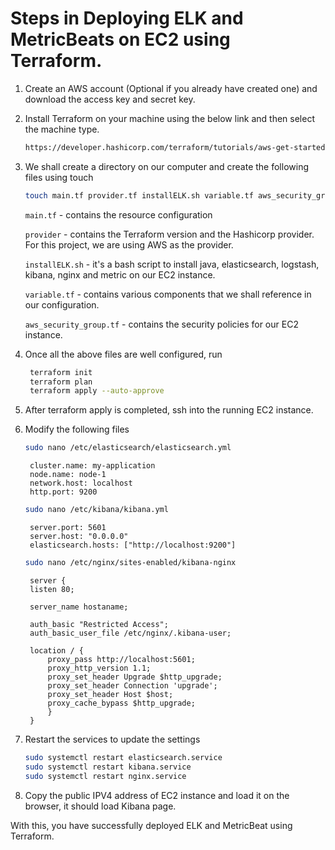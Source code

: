 # Steps in Deploying ELK and MetricBeats on EC2 using Terraform.

1. Create an AWS account (Optional if you already have created one) and download the access key and secret key.

2. Install Terraform on your machine using the below link and then select the machine type.
    ```bash
   https://developer.hashicorp.com/terraform/tutorials/aws-get-started/install-cli
    ```

4. We shall create a directory on our computer and create the following files using touch
    ```bash
    touch main.tf provider.tf installELK.sh variable.tf aws_security_group.tf
    ```
    `main.tf` - contains the resource configuration
    
    `provider` - contains the Terraform version and the Hashicorp provider. For this project, we are using AWS as the provider.
    
    `installELK.sh` - it's a bash script to install java, elasticsearch, logstash, kibana, nginx and metric on our EC2 instance.
    
    `variable.tf` - contains various components that we shall reference in our configuration.
    
    `aws_security_group.tf` - contains the security policies for our EC2 instance.

5. Once all the above files are well configured, run 
    ```bash
     terraform init
     terraform plan   
     terraform apply --auto-approve
    ```
6. After terraform apply is completed, ssh into the running EC2 instance.

7. Modify the following files
    ```bash
    sudo nano /etc/elasticsearch/elasticsearch.yml
    ```
           
        cluster.name: my-application
        node.name: node-1
        network.host: localhost
        http.port: 9200
           
    
    
    ```bash
    sudo nano /etc/kibana/kibana.yml
    ```

   
        server.port: 5601
        server.host: "0.0.0.0"
        elasticsearch.hosts: ["http://localhost:9200"]
       
    ```bash
    sudo nano /etc/nginx/sites-enabled/kibana-nginx
    ```
       
        server {
        listen 80;
         
        server_name hostaname;
         
        auth_basic "Restricted Access";
        auth_basic_user_file /etc/nginx/.kibana-user;
         
        location / {
            proxy_pass http://localhost:5601;
            proxy_http_version 1.1;
            proxy_set_header Upgrade $http_upgrade;
            proxy_set_header Connection 'upgrade';
            proxy_set_header Host $host;
            proxy_cache_bypass $http_upgrade;
            }
        }
8. Restart the services to update the settings
    ```bash
    sudo systemctl restart elasticsearch.service
    sudo systemctl restart kibana.service
    sudo systemctl restart nginx.service
    ```
10. Copy the public IPV4 address of EC2 instance and load it on the browser, it should load Kibana page.

   With this, you have successfully deployed ELK and MetricBeat using Terraform.

